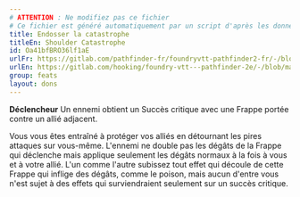 ```yaml
---
# ATTENTION : Ne modifiez pas ce fichier
# Ce fichier est généré automatiquement par un script d'après les données du module Foundry VTT officiel et de sa traduction
title: Endosser la catastrophe
titleEn: Shoulder Catastrophe
id: Oa41bfBRO36lf1aE
urlFr: https://gitlab.com/pathfinder-fr/foundryvtt-pathfinder2-fr/-/blob/master/data/feats/Oa41bfBRO36lf1aE.htm
urlEn: https://gitlab.com/hooking/foundry-vtt---pathfinder-2e/-/blob/master/packs/data/feats.db/shoulder-catastrophe.json
group: feats
layout: dons
---
```

**Déclencheur** Un ennemi obtient un Succès critique avec une Frappe portée contre un allié adjacent.

Vous vous êtes entraîné à protéger vos alliés en détournant les pires attaques sur vous-même. L'ennemi ne double pas les dégâts de la Frappe qui déclenche mais applique seulement les dégâts normaux à la fois à vous et à votre allié. L'un comme l'autre subissez tout effet qui découle de cette Frappe qui inflige des dégâts, comme le poison, mais aucun d'entre vous n'est sujet à des effets qui surviendraient seulement sur un succès critique.


